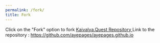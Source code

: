 ```yaml
---
permalink: /fork/
title: Fork
---
```


Click on the "Fork" option to fork [ Kaivalya.Quest Repository ](https://github.com/ayepages/ayepages.github.io) 
Link to the repository : https://github.com/ayepages/ayepages.github.io

